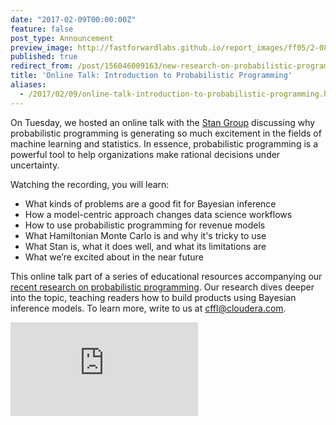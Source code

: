 ```yaml
---
date: "2017-02-09T00:00:00Z"
feature: false
post_type: Announcement
preview_image: http://fastforwardlabs.github.io/report_images/ff05/2-08.png
published: true
redirect_from: /post/156046009163/new-research-on-probabilistic-programming
title: 'Online Talk: Introduction to Probabilistic Programming'
aliases:
  - /2017/02/09/online-talk-introduction-to-probabilistic-programming.html
---
```


On Tuesday, we hosted an online talk with the [Stan Group](http://stan.fit/) discussing why probabilistic programming is generating so much excitement in the fields of machine learning and statistics. In essence, probabilistic programming is a powerful tool to help organizations make rational decisions under uncertainty.

Watching the recording, you will learn:

- What kinds of problems are a good fit for Bayesian inference
- How a model-centric approach changes data science workflows
- How to use probabilistic programming for revenue models
- What Hamiltonian Monte Carlo is and why it's tricky to use
- What Stan is, what it does well, and what its limitations are
- What we’re excited about in the near future

This online talk part of a series of educational resources accompanying our [recent research on probabilistic programming](http://blog.fastforwardlabs.com/2017/01/18/new-research-on-probabilistic-programming.html). Our research dives deeper into the topic, teaching readers how to build products using Bayesian inference models. To learn more, write to us at [cffl@cloudera.com](mailto:cffl@cloudera.com).

<div class="video-holder">
  <iframe src="https://www.youtube.com/embed/7BjqGEl6mRs" frameborder="0" allowfullscreen=""></iframe>
</div>